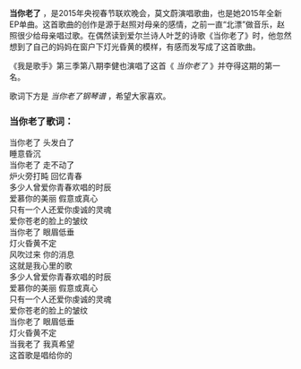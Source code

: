 

**当你老了**
，是2015年央视春节联欢晚会，莫文蔚演唱歌曲，也是她2015年全新EP单曲。这首歌曲的创作是源于赵照对母亲的感情，之前一直“北漂”做音乐，赵照很少给母亲唱过歌。在偶然读到爱尔兰诗人叶芝的诗歌《当你老了》时，他忽然想到了自己的妈妈在窗户下灯光昏黄的模样，有感而发写成了这首歌曲。  
  
《我是歌手》第三季第八期李健也演唱了这首《 _当你老了_ 》并夺得这期的第一名。  
  
歌词下方是 _当你老了钢琴谱_ ，希望大家喜欢。

### 当你老了歌词：

当你老了 头发白了  
睡意昏沉  
当你老了 走不动了  
炉火旁打盹 回忆青春  
多少人曾爱你青春欢唱的时辰  
爱慕你的美丽 假意或真心  
只有一个人还爱你虔诚的灵魂  
爱你苍老的脸上的皱纹  
当你老了 眼眉低垂  
灯火昏黄不定  
风吹过来 你的消息  
这就是我心里的歌  
多少人曾爱你青春欢唱的时辰  
爱慕你的美丽 假意或真心  
只有一个人还爱你虔诚的灵魂  
爱你苍老的脸上的皱纹  
当你老了 眼眉低垂  
灯火昏黄不定  
当我老了 我真希望  
这首歌是唱给你的


